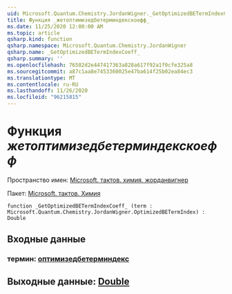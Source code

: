 ```yaml
---
uid: Microsoft.Quantum.Chemistry.JordanWigner._GetOptimizedBETermIndexCoeff_
title: Функция _жетоптимизедбетерминдекскоефф_
ms.date: 11/25/2020 12:00:00 AM
ms.topic: article
qsharp.kind: function
qsharp.namespace: Microsoft.Quantum.Chemistry.JordanWigner
qsharp.name: _GetOptimizedBETermIndexCoeff_
qsharp.summary: ''
ms.openlocfilehash: 76502d2e447417363a828a617f92a1f0cfe325a8
ms.sourcegitcommit: a87c1aa8e7453360025e47ba614f25b02ea84ec3
ms.translationtype: MT
ms.contentlocale: ru-RU
ms.lasthandoff: 11/26/2020
ms.locfileid: "96215815"
---
```

# <a name="_getoptimizedbetermindexcoeff_-function"></a>Функция _жетоптимизедбетерминдекскоефф_

Пространство имен: [Microsoft. тактов. химия. жорданвигнер](xref:Microsoft.Quantum.Chemistry.JordanWigner)

Пакет: [Microsoft. тактов. Химия](https://nuget.org/packages/Microsoft.Quantum.Chemistry)




```qsharp
function _GetOptimizedBETermIndexCoeff_ (term : Microsoft.Quantum.Chemistry.JordanWigner.OptimizedBETermIndex) : Double
```


## <a name="input"></a>Входные данные

### <a name="term--optimizedbetermindex"></a>термин: [оптимизедбетерминдекс](xref:Microsoft.Quantum.Chemistry.JordanWigner.OptimizedBETermIndex)





## <a name="output--double"></a>Выходные данные: [Double](xref:microsoft.quantum.lang-ref.double)

